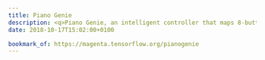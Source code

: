 ```yaml
---
title: Piano Genie
description: <q>Piano Genie, an intelligent controller that maps 8-button input to a full 88-key piano in real time, is in some ways reminiscent of video games such as Rock Band and Guitar Hero that are accessible to novice musicians, with the crucial difference that users can freely improvise on Piano Genie rather than re-enacting songs from a fixed repertoire.</q>
date: 2018-10-17T15:02:00+0100

bookmark_of: https://magenta.tensorflow.org/pianogenie
---
```

